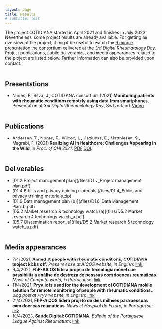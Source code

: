 ```yaml
---
layout: page
title: Results
# subtitle: test
---
```


The project COTIDIANA started in April 2021 and finishes in July 2023. Nevertheless, some project results are already available. For getting an overview of the project, it might be useful to watch the [9 minute presentation](https://www.dropbox.com/s/nma1t2981hev8o2/Comeed-DRD3-20210506-S5-Francisco-Nunes.mp4?dl=0) the consortium delivered at the _3rd Digital Rheumatology Day_. Project publications, public deliverables, and media appearances related to the project are listed below. Further information can also be provided upon contact.<br/><br/>



## Presentations

* Nunes, F., Silva, J., COTIDIANA consortium (2021) **Monitoring patients with rheumatic conditions remotely using data from smartphones**, Presentation at _3rd Digital Rheumatology Day_, Switzerland. [Video](https://www.dropbox.com/s/nma1t2981hev8o2/Comeed-DRD3-20210506-S5-Francisco-Nunes.mp4?dl=0)<br/><br/>

## Publications

* Andersen, T., Nunes, F., Wilcox, L., Kaziunas, E., Matthiesen, S., Magrabi, F. (2021) **Realizing AI in Healthcare: Challenges Appearing in the Wild**, in _Proc. of CHI 2021_. [PDF](/files/Article1.pdf) [DOI](http://dx.doi.org/10.1145/3411763.3441347).<br/><br/>


## Deliverables

* [D1.2 Project management plan](/files/D1.2_Project management plan.pdf)
* [D1.4 Ethics and privacy training materials](/files/D1.4_Ethics and privacy training materials.zip)
* [D1.6 Data management plan (b)](/files/D1.6_Data Management Plan_b.pdf)
* [D5.2 Market research & technology watch (a)](files/D5.2 Market research & technology watch_a.pdf)
* [D5.7 Dissemination report_a](files/D5.2 Market research & technology watch_a.pdf)<br/><br/>

## Media appearances

* 7/4/2021, **Aimed at people with rheumatic conditions, COTIDIANA project kicks off**. _Press release at AICOS website, in English_:   [link](https://www.aicos.fraunhofer.pt/en/news_and_events_aicos/news_archive/2021/cotidiana-kickoff.html)
* 9/4/2021, **FhP-AICOS lidera projeto de tecnologia móvel que possibilita a análise de destreza de pessoas com doenças reumáticas**. _News at Computerworld, in Portuguese_: [link](https://www.computerworld.com.pt/2021/04/09/fhp-aicos-lidera-projeto-de-tecnologia-movel-que-possibilita-a-analise-de-destreza-de-pessoas-com-doencas-reumaticas/)
* 11/4/2021, **Pryv.io is used for the development of COTIDIANA mobile solution for remote monitoring of people with rheumatic conditions.**. _Blog post at Pryv website, in English_: [link](https://www.pryv.com/2021/05/10/pryv-io-is-used-for-the-development-of-cotidiana-mobile-solution-for-remote-monitoring-of-people-with-rheumatic-conditions/)
* 21/4/2021, **FhP-AICOS lidera projeto de dois milhões para pessoas com doenças reumáticas**. _News at Hospital do Futuro, in Portuguese_:  [link](https://www.hospitaldofuturo.today/fhp-aicos-lidera-projeto-de-dois-milhoes-para-pessoas-com-doencas-reumaticas/)
* 10/4/2023, **Saúde Digital: COTIDIANA**. _Bulletin of the Portuguese League Against Rheumatism_: [link](https://www.lpcdr.org.pt/publicacoes/boletim/431-news-82/file)<br/><br/>

